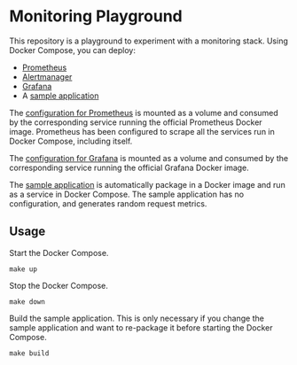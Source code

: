 # Monitoring Playground

This repository is a playground to experiment with a monitoring stack. Using
Docker Compose, you can deploy:

- [Prometheus](http://localhost:9090)
- [Alertmanager](http://localhost:9093)
- [Grafana](http://localhost:3000)
- A [sample application](http://localhost:8080/metrics)

The [configuration for Prometheus](prometheus) is mounted as a volume and
consumed by the corresponding service running the official Prometheus Docker
image. Prometheus has been configured to scrape all the services run in Docker
Compose, including itself.

The [configuration for Grafana](grafana) is mounted as a volume and consumed by
the corresponding service running the official Grafana Docker image.

The [sample application](main.go) is automatically package in a Docker image and
run as a service in Docker Compose. The sample application has no configuration,
and generates random request metrics.

## Usage

Start the Docker Compose.

    make up

Stop the Docker Compose.

    make down

Build the sample application. This is only necessary if you change the sample
application and want to re-package it before starting the Docker Compose.

    make build
